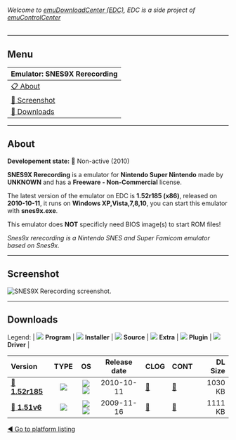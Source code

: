 ###### Welcome to [emuDownloadCenter (EDC)](https://github.com/PhoenixInteractiveNL/emuDownloadCenter/wiki/), EDC is a side project of [emuControlCenter](https://github.com/PhoenixInteractiveNL/emuControlCenter/wiki/)
***
## Menu
| **Emulator: SNES9X Rerecording** |
|:---------|
| [:clipboard: About](#about) |
| [:sunrise: Screenshot](#screenshot) |
| [:floppy_disk: Downloads](#downloads) |
***
## About
**Developement state:** :red_circle: Non-active (2010)

**SNES9X Rerecording** is a emulator for **Nintendo Super Nintendo** made by **UNKNOWN** and has a **Freeware - Non-Commercial** license.

The latest version of the emulator on EDC is **1.52r185 (x86)**, released on **2010-10-11**, it runs on **Windows XP,Vista,7,8,10**, you can start this emulator with **snes9x.exe**.

This emulator does **NOT** specificly need BIOS image(s) to start ROM files!

_Snes9x rerecording is a Nintendo SNES and Super Famicom emulator based on Snes9x._
***
## Screenshot
![](https://raw.githubusercontent.com/PhoenixInteractiveNL/emuDownloadCenter/master/hooks/snes9xrr/emulator_screen_01.jpg "SNES9X Rerecording screenshot.")
***
## Downloads
Legend:
| ![](https://raw.githubusercontent.com/wiki/PhoenixInteractiveNL/emuDownloadCenter/images_misc/icon_program_24.png) **Program** | 
![](https://raw.githubusercontent.com/wiki/PhoenixInteractiveNL/emuDownloadCenter/images_misc/icon_installer_24.png) **Installer** | 
![](https://raw.githubusercontent.com/wiki/PhoenixInteractiveNL/emuDownloadCenter/images_misc/icon_source_code_24.png) **Source** | 
![](https://raw.githubusercontent.com/wiki/PhoenixInteractiveNL/emuDownloadCenter/images_misc/icon_extra_24.png) **Extra** | 
![](https://raw.githubusercontent.com/wiki/PhoenixInteractiveNL/emuDownloadCenter/images_misc/icon_plugin_24.png) **Plugin** | 
![](https://raw.githubusercontent.com/wiki/PhoenixInteractiveNL/emuDownloadCenter/images_misc/icon_driver_24.png) **Driver** | 
 
| Version  | TYPE | OS | Release date  | CLOG | CONT | DL Size  |
|:---------|:----:|:--:|:-------------:|:-----|:-----|---------:|
| [:floppy_disk: **1.52r185**](https://github.com/PhoenixInteractiveNL/edc-repo0005/raw/master/snes9xrr/1.52r185.7z) | ![](https://raw.githubusercontent.com/wiki/PhoenixInteractiveNL/emuDownloadCenter/images_misc/icon_program_24.png) | ![](https://raw.githubusercontent.com/wiki/PhoenixInteractiveNL/emuDownloadCenter/images_misc/logo_windows_24.png)![](https://raw.githubusercontent.com/wiki/PhoenixInteractiveNL/emuDownloadCenter/images_misc/icon_32-bit_24.png) | 2010-10-11 | [:page_facing_up:](https://github.com/PhoenixInteractiveNL/edc-repo0005/blob/master/snes9xrr/1.52r185_changelog.txt) | [:mag_right:](https://github.com/PhoenixInteractiveNL/edc-repo0005/blob/master/snes9xrr/1.52r185_contents.txt) | 1030 KB |
| [:floppy_disk: **1.51v6**](https://github.com/PhoenixInteractiveNL/edc-repo0005/raw/master/snes9xrr/1.51v6.7z) | ![](https://raw.githubusercontent.com/wiki/PhoenixInteractiveNL/emuDownloadCenter/images_misc/icon_program_24.png) | ![](https://raw.githubusercontent.com/wiki/PhoenixInteractiveNL/emuDownloadCenter/images_misc/logo_windows_24.png)![](https://raw.githubusercontent.com/wiki/PhoenixInteractiveNL/emuDownloadCenter/images_misc/icon_32-bit_24.png) | 2009-11-16 | [:page_facing_up:](https://github.com/PhoenixInteractiveNL/edc-repo0005/blob/master/snes9xrr/1.51v6_changelog.txt) | [:mag_right:](https://github.com/PhoenixInteractiveNL/edc-repo0005/blob/master/snes9xrr/1.51v6_contents.txt) | 1111 KB |

[:arrow_backward: Go to platform listing](https://github.com/PhoenixInteractiveNL/emuDownloadCenter/wiki/EDC-Platform-List)
